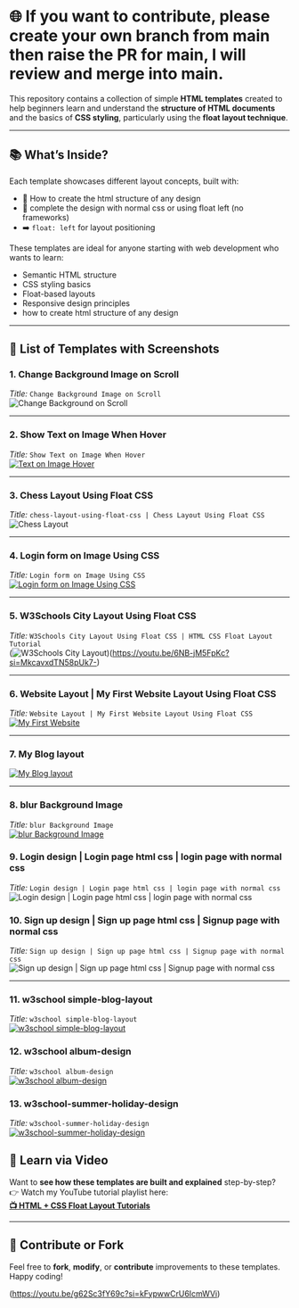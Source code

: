 # 🌐 If you want to contribute, please create your own branch from main then raise the PR for main, I will review and merge into main.

This repository contains a collection of simple **HTML templates** created to help beginners learn and understand the **structure of HTML documents** and the basics of **CSS styling**, particularly using the **float layout technique**.

---

## 📚 What’s Inside?

Each template showcases different layout concepts, built with:
- 🧱 How to create the html structure of any design
- 🎨 complete the design with normal css or using float left (no frameworks)
- ➡️ `float: left` for layout positioning

These templates are ideal for anyone starting with web development who wants to learn:
- Semantic HTML structure
- CSS styling basics
- Float-based layouts
- Responsive design principles
- how to create html structure of any design

---

## 📁 List of Templates with Screenshots

### 1. **Change Background Image on Scroll**
_Title:_ `Change Background Image on Scroll`  
![Change Background on Scroll](https://raw.githubusercontent.com/rohitash-eng/html-layout-using-float-css-normal-custom-css/refs/heads/main/blue-image-text-on-image-form-on-image-examples/images/Screenshot%202025-06-30%20at%2011.15.04%E2%80%AFPM.png)

---

### 2. **Show Text on Image When Hover**
_Title:_ `Show Text on Image When Hover`  
[![Text on Image Hover](https://raw.githubusercontent.com/rohitash-eng/html-layout-using-float-css-normal-custom-css/refs/heads/main/blue-image-text-on-image-form-on-image-examples/images/Screenshot%202025-06-30%20at%2010.49.23%E2%80%AFPM.png)](https://youtu.be/Lw92wnvJENA?si=vVwY3Camp7IPGh11)

---

### 3. **Chess Layout Using Float CSS**
_Title:_ `chess-layout-using-float-css | Chess Layout Using Float CSS`  
![Chess Layout](https://raw.githubusercontent.com/rohitash-eng/html-layout-using-float-css-normal-custom-css/refs/heads/main/blue-image-text-on-image-form-on-image-examples/images/Screenshot%202025-06-30%20at%2010.50.32%E2%80%AFPM.png)

---

### 4. **Login form on Image Using CSS**
_Title:_ `Login form on Image Using CSS`  
[![Login form on Image Using CSS](https://raw.githubusercontent.com/rohitash-eng/html-layout-using-float-css-normal-custom-css/refs/heads/main/blue-image-text-on-image-form-on-image-examples/images/Screenshot%202025-06-30%20at%2010.49.35%E2%80%AFPM.png)](https://youtu.be/DS7mfHRpu2I?si=AL3xHzRCKJBEaD7b)

---

### 5. **W3Schools City Layout Using Float CSS**
_Title:_ `W3Schools City Layout Using Float CSS | HTML CSS Float Layout Tutorial`  
(![W3Schools City Layout](https://raw.githubusercontent.com/rohitash-eng/html-layout-using-float-css-normal-custom-css/refs/heads/main/blue-image-text-on-image-form-on-image-examples/images/Screenshot%202025-06-30%20at%2010.48.52%E2%80%AFPM.png))(https://youtu.be/6NB-jM5FpKc?si=MkcavxdTN58pUk7-)

---

### 6. **Website Layout | My First Website Layout Using Float CSS**
_Title:_ `Website Layout | My First Website Layout Using Float CSS`  
[![My First Website](https://raw.githubusercontent.com/rohitash-eng/html-layout-using-float-css-normal-custom-css/refs/heads/main/blue-image-text-on-image-form-on-image-examples/images/Screenshot%202025-06-30%20at%2010.49.10%E2%80%AFPM.png)](https://youtu.be/g62Sc3fY69c?si=kFypwwCrU6IcmWVi)

---

### 7. **My Blog layout**
[![My Blog layout](https://raw.githubusercontent.com/rohitash-eng/html-layout-using-float-css-normal-custom-css/refs/heads/main/blue-image-text-on-image-form-on-image-examples/images/Screenshot%202025-06-30%20at%2010.50.19%E2%80%AFPM.png)](https://youtu.be/23IuQEQYX-E?si=YwvyBncoQvC4Has4)

---

### 8. **blur Background Image**
_Title:_ `blur Background Image`  
[![blur Background Image](https://raw.githubusercontent.com/rohitash-eng/html-layout-using-float-css-normal-custom-css/refs/heads/main/blue-image-text-on-image-form-on-image-examples/images/Screenshot%202025-06-30%20at%2010.49.50%E2%80%AFPM.png)](https://youtu.be/UoYqyyu9HEE?si=8t21T3wx-VsAt9SY)

### 9. **Login design | Login page html css | login page with normal css**
_Title:_ `Login design | Login page html css | login page with normal css`  
![Login design | Login page html css | login page with normal css](https://raw.githubusercontent.com/rohitash-eng/html-layout-using-float-css-normal-custom-css/refs/heads/main/login-form-normal-css/images/Screenshot%202025-07-01%20at%2011.47.14%E2%80%AFAM.png)


### 10. **Sign up design | Sign up page html css | Signup page with normal css**
_Title:_ `Sign up design | Sign up page html css | Signup page with normal css`  
![Sign up design | Sign up page html css | Signup page with normal css](https://raw.githubusercontent.com/rohitash-eng/html-layout-using-float-css-normal-custom-css/refs/heads/main/signup-form-design-with-normal-css/images/Screenshot%202025-07-01%20at%2012.03.52%E2%80%AFPM.png)

---

### 11. **w3school simple-blog-layout**
_Title:_ `w3school simple-blog-layout`  
[![w3school simple-blog-layout](https://raw.githubusercontent.com/rohitash-eng/html-layout-using-float-css-normal-custom-css/558c8164aa7370f444b749099ba939754ab1dfc6/simple-blog-layout/image/Screenshot%202025-07-01%20at%2012.58.43%E2%80%AFPM.png)](https://www.youtube.com/playlist?list=PLN1cxIWe98bdFxfaSjK-ELMr0zDNIK8Mb)


### 12. **w3school album-design**
_Title:_ `w3school album-design`  
[![w3school album-design](https://raw.githubusercontent.com/rohitash-eng/html-layout-using-float-css-normal-custom-css/558c8164aa7370f444b749099ba939754ab1dfc6/album-design/images/Screenshot%202025-07-01%20at%201.04.49%E2%80%AFPM.png)](https://www.youtube.com/playlist?list=PLN1cxIWe98bdFxfaSjK-ELMr0zDNIK8Mb)

### 13. **w3school-summer-holiday-design**
_Title:_ `w3school-summer-holiday-design`  
[![w3school-summer-holiday-design](https://raw.githubusercontent.com/rohitash-eng/html-layout-using-float-css-normal-custom-css/558c8164aa7370f444b749099ba939754ab1dfc6/w3school-summer-holiday-design/images/Screenshot%202025-07-01%20at%201.12.34%E2%80%AFPM.png)](https://www.youtube.com/playlist?list=PLN1cxIWe98bdFxfaSjK-ELMr0zDNIK8Mb)


## 🎥 Learn via Video

Want to **see how these templates are built and explained** step-by-step?  
👉 Watch my YouTube tutorial playlist here:  
**[📺 HTML + CSS Float Layout Tutorials](https://www.youtube.com/playlist?list=PLN1cxIWe98bdFxfaSjK-ELMr0zDNIK8Mb)**

---

## 🙌 Contribute or Fork

Feel free to **fork**, **modify**, or **contribute** improvements to these templates. Happy coding!


(https://youtu.be/g62Sc3fY69c?si=kFypwwCrU6IcmWVi)
